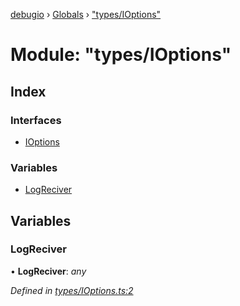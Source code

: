 [debugio](../README.md) › [Globals](../globals.md) › ["types/IOptions"](_types_ioptions_.md)

# Module: "types/IOptions"

## Index

### Interfaces

* [IOptions](../interfaces/_types_ioptions_.ioptions.md)

### Variables

* [LogReciver](_types_ioptions_.md#logreciver)

## Variables

###  LogReciver

• **LogReciver**: *any*

*Defined in [types/IOptions.ts:2](https://github.com/kislball/debugio/blob/ab967a2/src/types/IOptions.ts#L2)*

